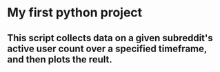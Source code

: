 # My first python project

## This script collects data on a given subreddit's active user count over a specified timeframe, and then plots the reult.
